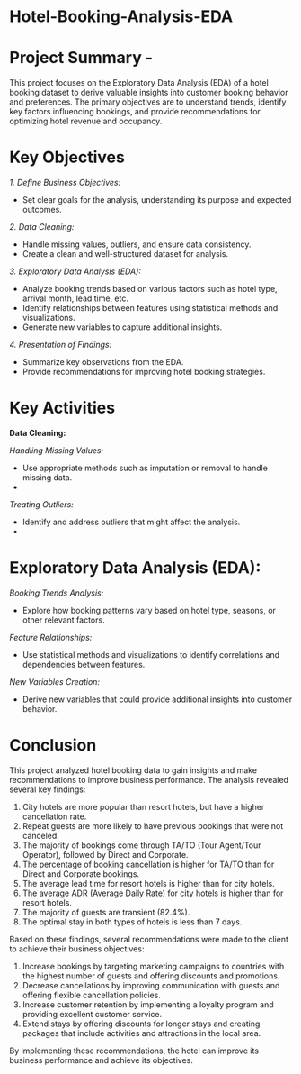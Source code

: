 # Hotel-Booking-Analysis-EDA

# **Project Summary -**
This project focuses on the Exploratory Data Analysis (EDA) of a hotel booking dataset to derive valuable insights into customer booking behavior and preferences. The primary objectives are to understand trends, identify key factors influencing bookings, and provide recommendations for optimizing hotel revenue and occupancy.

# Key Objectives

*1. Define Business Objectives:*

- Set clear goals for the analysis, understanding its purpose and expected outcomes.

*2. Data Cleaning:*

- Handle missing values, outliers, and ensure data consistency.
- Create a clean and well-structured dataset for analysis.
  
*3. Exploratory Data Analysis (EDA):*

- Analyze booking trends based on various factors such as hotel type, arrival month, lead time, etc.
- Identify relationships between features using statistical methods and visualizations.
- Generate new variables to capture additional insights.

*4. Presentation of Findings:*

- Summarize key observations from the EDA.
- Provide recommendations for improving hotel booking strategies.


# Key Activities

**Data Cleaning:**

*Handling Missing Values:*

- Use appropriate methods such as imputation or removal to handle missing data.
- 
*Treating Outliers:*

- Identify and address outliers that might affect the analysis.
- 
# Exploratory Data Analysis (EDA):

*Booking Trends Analysis:*

- Explore how booking patterns vary based on hotel type, seasons, or other relevant factors.
  
*Feature Relationships:*

- Use statistical methods and visualizations to identify correlations and dependencies between features.
  
*New Variables Creation:*

- Derive new variables that could provide additional insights into customer behavior.

# Conclusion

This project analyzed hotel booking data to gain insights and make recommendations to improve business performance. The analysis revealed several key findings:

1. City hotels are more popular than resort hotels, but have a higher cancellation rate.
2. Repeat guests are more likely to have previous bookings that were not canceled.
3. The majority of bookings come through TA/TO (Tour Agent/Tour Operator), followed by Direct and Corporate.
4. The percentage of booking cancellation is higher for TA/TO than for Direct and Corporate bookings.
5. The average lead time for resort hotels is higher than for city hotels.
6. The average ADR (Average Daily Rate) for city hotels is higher than for resort hotels.
7. The majority of guests are transient (82.4%).
8. The optimal stay in both types of hotels is less than 7 days.

Based on these findings, several recommendations were made to the client to achieve their business objectives:

1. Increase bookings by targeting marketing campaigns to countries with the highest number of guests and offering discounts and promotions.
2. Decrease cancellations by improving communication with guests and offering flexible cancellation policies.
3. Increase customer retention by implementing a loyalty program and providing excellent customer service.
4. Extend stays by offering discounts for longer stays and creating packages that include activities and attractions in the local area.

By implementing these recommendations, the hotel can improve its business performance and achieve its objectives.
